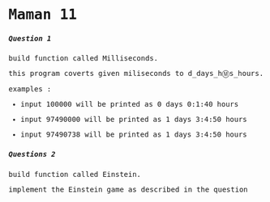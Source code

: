 <samp>
<h1>Maman 11</h1> 

### <h5>Question 1 </h5>
build function called Milliseconds.

this program coverts given miliseconds to  d_days_h:m:s_hours.

examples :
- input 100000 will be printed as 0 days 0:1:40 hours 

- input 97490000 will be printed as 1 days 3:4:50 hours

- input 97490738 will be printed as 1 days 3:4:50 hours



###  <h5>Questions 2 </h5>

build function called Einstein.

implement the Einstein game as described in the question

</samp>

